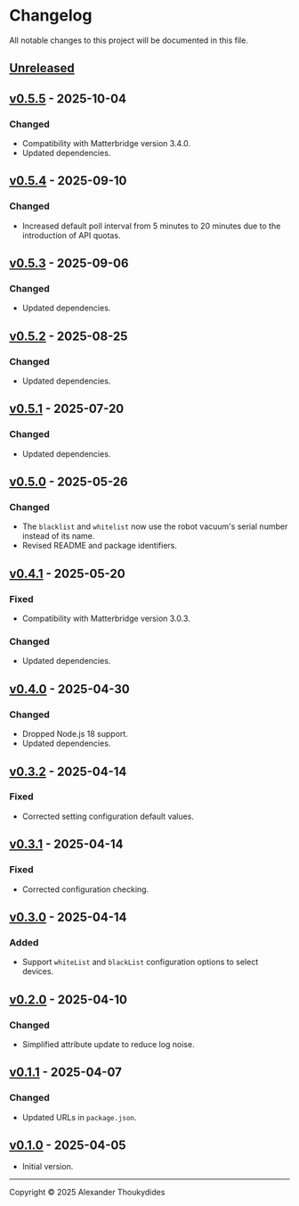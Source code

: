 # Changelog

All notable changes to this project will be documented in this file.

## [Unreleased]

## [v0.5.5] - 2025-10-04
### Changed
* Compatibility with Matterbridge version 3.4.0.
* Updated dependencies.

## [v0.5.4] - 2025-09-10
### Changed
* Increased default poll interval from 5 minutes to 20 minutes due to the introduction of API quotas.

## [v0.5.3] - 2025-09-06
### Changed
* Updated dependencies.

## [v0.5.2] - 2025-08-25
### Changed
* Updated dependencies.

## [v0.5.1] - 2025-07-20
### Changed
* Updated dependencies.

## [v0.5.0] - 2025-05-26
### Changed
* The `blacklist` and `whitelist` now use the robot vacuum's serial number instead of its name.
* Revised README and package identifiers.

## [v0.4.1] - 2025-05-20
### Fixed
* Compatibility with Matterbridge version 3.0.3.
### Changed
* Updated dependencies.

## [v0.4.0] - 2025-04-30
### Changed
* Dropped Node.js 18 support.
* Updated dependencies.

## [v0.3.2] - 2025-04-14
### Fixed
* Corrected setting configuration default values.

## [v0.3.1] - 2025-04-14
### Fixed
* Corrected configuration checking.

## [v0.3.0] - 2025-04-14
### Added
* Support `whiteList` and `blackList` configuration options to select devices.

## [v0.2.0] - 2025-04-10
### Changed
* Simplified attribute update to reduce log noise.

## [v0.1.1] - 2025-04-07
### Changed
* Updated URLs in `package.json`.

## [v0.1.0] - 2025-04-05
* Initial version.

---

Copyright © 2025 Alexander Thoukydides

[Unreleased]:       https://github.com/thoukydides/matterbridge-tado-hw/compare/v0.5.5...HEAD
[v0.5.5]:           https://github.com/thoukydides/matterbridge-tado-hw/compare/v0.5.4...v0.5.5
[v0.5.4]:           https://github.com/thoukydides/matterbridge-tado-hw/compare/v0.5.3...v0.5.4
[v0.5.3]:           https://github.com/thoukydides/matterbridge-tado-hw/compare/v0.5.2...v0.5.3
[v0.5.2]:           https://github.com/thoukydides/matterbridge-tado-hw/compare/v0.5.1...v0.5.2
[v0.5.1]:           https://github.com/thoukydides/matterbridge-tado-hw/compare/v0.5.0...v0.5.1
[v0.5.0]:           https://github.com/thoukydides/matterbridge-tado-hw/compare/v0.4.1...v0.5.0
[v0.4.1]:           https://github.com/thoukydides/matterbridge-tado-hw/compare/v0.4.0...v0.4.1
[v0.4.0]:           https://github.com/thoukydides/matterbridge-tado-hw/compare/v0.3.2...v0.4.0
[v0.3.2]:           https://github.com/thoukydides/matterbridge-tado-hw/compare/v0.3.1...v0.3.2
[v0.3.1]:           https://github.com/thoukydides/matterbridge-tado-hw/compare/v0.3.0...v0.3.1
[v0.3.0]:           https://github.com/thoukydides/matterbridge-tado-hw/compare/v0.2.0...v0.3.0
[v0.2.0]:           https://github.com/thoukydides/matterbridge-tado-hw/compare/v0.1.1...v0.2.0
[v0.1.1]:           https://github.com/thoukydides/matterbridge-tado-hw/compare/v0.1.0...v0.1.1
[v0.1.0]:           https://github.com/thoukydides/matterbridge-tado-hw/releases/tag/v0.1.0
